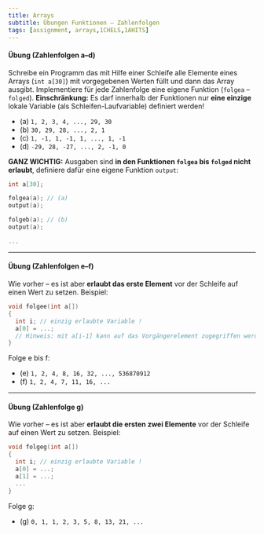 ```yaml
---
title: Arrays
subtitle: Übungen Funktionen – Zahlenfolgen
tags: [assignment, arrays,1CHELS,1AHITS]
---
```


#### Übung (Zahlenfolgen a–d)

Schreibe ein Programm das mit Hilfe einer Schleife alle Elemente eines Arrays (`int a[30]`) mit vorgegebenen Werten füllt und dann das Array ausgibt. Implementiere für jede Zahlenfolge eine eigene Funktion (`folgea` – `folged`). **Einschränkung:** Es darf innerhalb der Funktionen nur **eine einzige** lokale Variable (als Schleifen-Laufvariable) definiert werden! 

- (a) `1, 2, 3, 4, ..., 29, 30`
- (b) `30, 29, 28, ..., 2, 1`
- (c) `1, -1, 1, -1, 1, ..., 1, -1`
- (d) `-29, 28, -27, ..., 2, -1, 0`

**GANZ WICHTIG:** Ausgaben sind **in den Funktionen `folgea`  bis `folged` nicht erlaubt**, definiere dafür eine eigene Funktion `output`:

```c
int a[30];

folgea(a); // (a)
output(a);

folgeb(a); // (b)
output(a);

...
```



---

#### Übung (Zahlenfolgen e–f)

Wie vorher – es ist aber **erlaubt das erste Element** vor der Schleife auf einen Wert zu setzen. Beispiel:

```c
void folgee(int a[])
{
  int i; // einzig erlaubte Variable !
  a[0] = ...; 
  // Hinweis: mit a[i-1] kann auf das Vorgängerelement zugegriffen werden
}
```

Folge e bis f:

- (e) `1, 2, 4, 8, 16, 32, ..., 536870912`
- (f) `1, 2, 4, 7, 11, 16, ...`



---

#### Übung (Zahlenfolge g)

Wie vorher – es ist aber **erlaubt die ersten zwei Elemente** vor der Schleife auf einen Wert zu setzen. Beispiel:

```c
void folgeg(int a[])
{
  int i; // einzig erlaubte Variable !
  a[0] = ...;
  a[1] = ...;
  ...
}
```

Folge g:

- (g) `0, 1, 1, 2, 3, 5, 8, 13, 21, ...`

